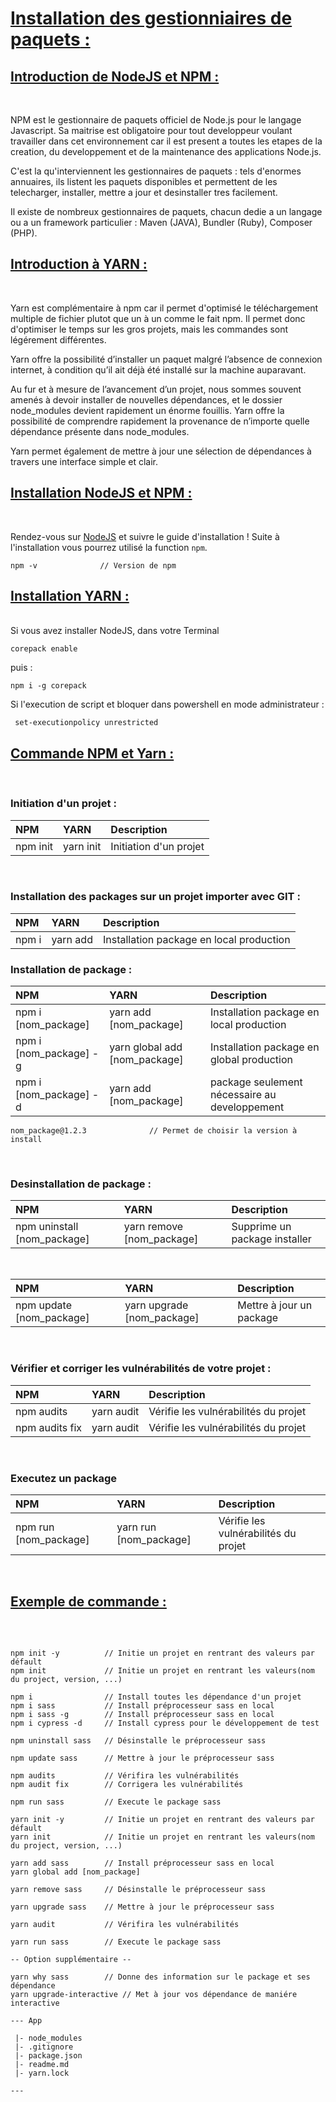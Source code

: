# <ins>**Installation des gestionniaires de paquets** :<ins>

## <ins>Introduction de NodeJS et NPM :<ins>
<br>

NPM est le gestionnaire de paquets officiel de Node.js pour le langage Javascript. Sa maitrise est obligatoire pour tout developpeur voulant travailler dans cet environnement car il est present a toutes les etapes de la creation, du developpement et de la maintenance des applications Node.js.

C'est la qu'interviennent les gestionnaires de paquets : tels d'enormes annuaires, ils listent les paquets disponibles et permettent de les telecharger, installer, mettre a jour et desinstaller tres facilement.

Il existe de nombreux gestionnaires de paquets, chacun dedie a un langage ou a un framework particulier : Maven (JAVA), Bundler (Ruby), Composer (PHP).


## <ins>Introduction à YARN :<ins>
<br>

Yarn est complémentaire à npm car il permet d'optimisé le téléchargement multiple de fichier plutot que un à un comme le fait npm. Il permet donc d'optimiser le temps sur les gros projets, mais les commandes sont légérement différentes.

Yarn offre la possibilité d’installer un paquet malgré l’absence de connexion internet, à condition qu’il ait déjà été installé sur la machine auparavant.

Au fur et à mesure de l’avancement d’un projet, nous sommes souvent amenés à devoir installer de nouvelles dépendances, et le dossier node_modules devient rapidement un énorme fouillis.
Yarn offre la possibilité de comprendre rapidement la provenance de n’importe quelle dépendance présente dans node_modules.

Yarn permet également de mettre à jour une sélection de dépendances à travers une interface simple et clair.


## <ins>Installation NodeJS et NPM :<ins>
<br>

Rendez-vous sur [NodeJS](https://nodejs.org/fr/) et suivre le guide d'installation ! Suite à l'installation vous pourrez utilisé la function `npm`.

``` 
npm -v              // Version de npm
```

## <ins>Installation YARN :<ins>
<br>
Si vous avez installer NodeJS, dans votre Terminal
 
```code
corepack enable
```
 
puis : 
 
```code
npm i -g corepack
```
 
Si l'execution de script et bloquer dans powershell en mode administrateur :
 
```code
 set-executionpolicy unrestricted
```
 
## <ins>Commande NPM et Yarn :<ins>
<br>

### **Initiation d'un projet :**
| NPM | YARN | Description |
| :------- |:--------- | :---------------------- |
| npm init | yarn init |  Initiation d'un projet |
<br>

### **Installation des packages sur un projet importer avec GIT :**
| NPM | YARN | Description |
| :--------------------- | :---------------------------- | :--------------------------------------------- |
| npm i                  | yarn add                      |  Installation package en local production      |

### **Installation de package :**
| NPM | YARN | Description |
| :--------------------- | :---------------------------- | :--------------------------------------------- |
| npm i [nom_package]    | yarn add [nom_package]        |  Installation package en local production      |
| npm i [nom_package] -g | yarn global add [nom_package] |  Installation package en global production     |
| npm i [nom_package] -d | yarn add [nom_package]        |  package seulement nécessaire au developpement |

```
nom_package@1.2.3              // Permet de choisir la version à install
```
<br>

### **Desinstallation de package :**
| NPM | YARN | Description |
| :-------------------------- | :------------------------ | :----------------------------- |
| npm uninstall [nom_package] | yarn remove [nom_package] |  Supprime un package installer |
<br>

| NPM | YARN | Description |
| :-------------------------- | :------------------------ | :----------------------------- |
| npm update [nom_package] | yarn upgrade [nom_package]|  Mettre à jour un package |
<br>

### **Vérifier et corriger les vulnérabilités de votre projet :**
| NPM | YARN | Description |
| :-------------------------- | :------------------------ | :----------------------------- |
| npm audits | yarn audit |  Vérifie les vulnérabilités du projet |
| npm audits fix | yarn audit |  Vérifie les vulnérabilités du projet |
<br>

### **Executez un package**
| NPM | YARN | Description |
| :-------------------------- | :------------------------ | :----------------------------- |
| npm run [nom_package] | yarn run [nom_package] |  Vérifie les vulnérabilités du projet |
<br>

## <ins>Exemple de commande :<ins>
<br>

```code

npm init -y          // Initie un projet en rentrant des valeurs par défault
npm init             // Initie un projet en rentrant les valeurs(nom du project, version, ...)

npm i                // Install toutes les dépendance d'un projet
npm i sass           // Install préprocesseur sass en local
npm i sass -g        // Install préprocesseur sass en local
npm i cypress -d     // Install cypress pour le développement de test

npm uninstall sass   // Désinstalle le préprocesseur sass

npm update sass      // Mettre à jour le préprocesseur sass

npm audits           // Vérifira les vulnérabilités
npm audit fix        // Corrigera les vulnérabilités

npm run sass         // Execute le package sass

yarn init -y         // Initie un projet en rentrant des valeurs par défault
yarn init            // Initie un projet en rentrant les valeurs(nom du project, version, ...)

yarn add sass        // Install préprocesseur sass en local
yarn global add [nom_package] 

yarn remove sass     // Désinstalle le préprocesseur sass

yarn upgrade sass    // Mettre à jour le préprocesseur sass

yarn audit           // Vérifira les vulnérabilités

yarn run sass        // Execute le package sass

-- Option supplémentaire -- 

yarn why sass        // Donne des information sur le package et ses dépendance
yarn upgrade-interactive // Met à jour vos dépendance de maniére interactive

--- App

 |- node_modules
 |- .gitignore
 |- package.json
 |- readme.md
 |- yarn.lock

---

```


